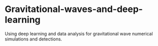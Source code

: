 # Gravitational-waves-and-deep-learning
Using deep learning and data analysis for gravitational wave numerical simulations and detections.
